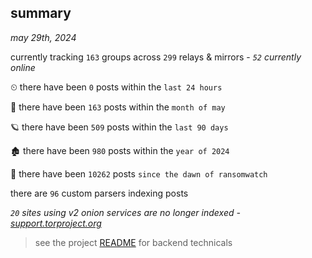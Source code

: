 
## summary
_may 29th, 2024_

currently tracking `163` groups across `299` relays & mirrors - _`52` currently online_

⏲ there have been `0` posts within the `last 24 hours`

🦈 there have been `163` posts within the `month of may`

🪐 there have been `509` posts within the `last 90 days`

🏚 there have been `980` posts within the `year of 2024`

🦕 there have been `10262` posts `since the dawn of ransomwatch`

there are `96` custom parsers indexing posts

_`20` sites using v2 onion services are no longer indexed - [support.torproject.org](https://support.torproject.org/onionservices/v2-deprecation/)_

> see the project [README](https://github.com/joshhighet/ransomwatch#ransomwatch--) for backend technicals
